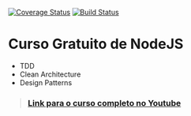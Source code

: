[![Coverage Status](https://coveralls.io/repos/github/rmanguinho/clean-node-api/badge.svg)](https://coveralls.io/github/rmanguinho/clean-node-api)
[![Build Status](https://travis-ci.org/rmanguinho/clean-node-api.svg?branch=master)](https://travis-ci.org/rmanguinho/clean-node-api)

# Curso Gratuito de NodeJS

* TDD
* Clean Architecture
* Design Patterns

> ### [Link para o curso completo no Youtube](https://www.youtube.com/playlist?list=PL9aKtVrF05DyEwK5kdvzrYXFdpZfj1dsG)
